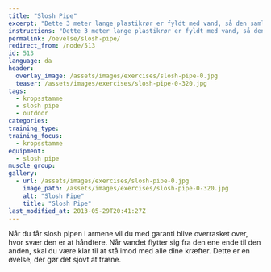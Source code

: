```yaml
---
title: "Slosh Pipe"
excerpt: "Dette 3 meter lange plastikrør er fyldt med vand, så den samlede vægt cirka er 18 kg. Slosh pipen bæres vandret foran på brystet med albuerne under røret fra et punkt til et andet."
instructions: "Dette 3 meter lange plastikrør er fyldt med vand, så den samlede vægt cirka er 18 kg. Slosh pipen bæres vandret foran på brystet med albuerne under røret fra et punkt til et andet."
permalink: /oevelse/slosh-pipe/
redirect_from: /node/513
id: 513
language: da
header:
  overlay_image: /assets/images/exercises/slosh-pipe-0.jpg
  teaser: /assets/images/exercises/slosh-pipe-0-320.jpg
tags:
  - kropsstamme
  - slosh pipe
  - outdoor
categories:
training_type: 
training_focus: 
  - kropsstamme
equipment:
  - slosh pipe
muscle_group:
gallery:
  - url: /assets/images/exercises/slosh-pipe-0.jpg
    image_path: /assets/images/exercises/slosh-pipe-0-320.jpg
    alt: "Slosh Pipe"
    title: "Slosh Pipe"
last_modified_at: 2013-05-29T20:41:27Z
---
```


Når du får slosh pipen i armene vil du med garanti blive overrasket over, hvor svær den er at håndtere. Når vandet flytter sig fra den ene ende til den anden, skal du være klar til at stå imod med alle dine kræfter. Dette er en øvelse, der gør det sjovt at træne.
